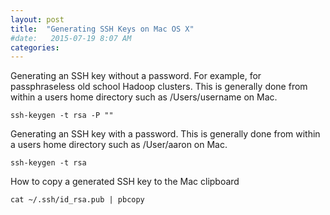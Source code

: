 ```yaml
---
layout: post
title:  "Generating SSH Keys on Mac OS X"
#date:   2015-07-19 8:07 AM
categories:
---
```

Generating an SSH key without a password. For example, for passphraseless old school Hadoop clusters. This is generally done from within a users home directory such as /Users/username on Mac.
```
ssh-keygen -t rsa -P ""
```

Generating an SSH key with a password. This is generally done from within a users home directory such as /User/aaron on Mac.
```
ssh-keygen -t rsa
```

How to copy a generated SSH key to the Mac clipboard
```
cat ~/.ssh/id_rsa.pub | pbcopy
```
